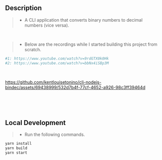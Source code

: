 ## Description
> - A CLI application that converts binary numbers to decimal numbers (vice versa).

<br />

> - Below are the recordings while I started building this project from scratch.
```bash
#1: https://www.youtube.com/watch?v=9rdGTX0k0Hk
#2: https://www.youtube.com/watch?v=bbNx4iSBp3M
```

<br />

https://github.com/kentlouisetonino/cli-nodejs-bindec/assets/69438999/532d7b4f-77cf-4652-a926-98c3ff39464d



<br />
<br />
<br />



## Local Development
> - Run the following commands.
```bash
yarn install
yarn build
yarn start
```

<br />
<br />
<br />

